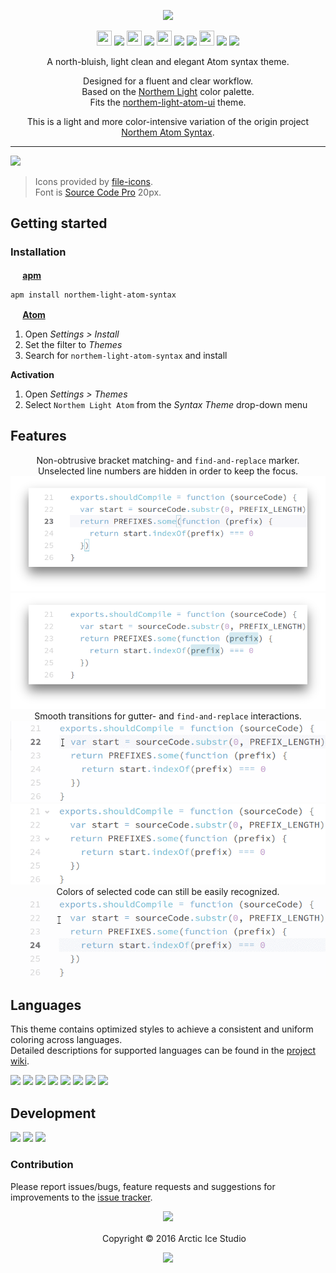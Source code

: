 <p align="center"><img src="https://cdn.rawgit.com/arcticicestudio/northem-light-atom-syntax/develop/assets/northem-light-atom-syntax-banner.svg"/></p>

<p align="center"><img src="https://cdn.travis-ci.org/images/favicon-c566132d45ab1a9bcae64d8d90e4378a.svg" width=24 height=24/> <a href="https://travis-ci.org/arcticicestudio/northem-light-atom-syntax"><img src="https://img.shields.io/travis/arcticicestudio/northem-light-atom-syntax/develop.svg"/></a> <img src="https://circleci.com/favicon.ico" width=24 height=24/> <a href="https://circleci.com/gh/arcticicestudio/northem-light-atom-syntax"><img src="https://circleci.com/gh/arcticicestudio/northem-light-atom-syntax.svg?style=shield&circle-token=87ce6ff66cfdc57649f4d7cad6fa5282fcddd7fa"/></a> <img src="https://assets-cdn.github.com/favicon.ico" width=24 height=24/> <a href="https://github.com/arcticicestudio/northem-light-atom-syntax/releases/latest"><img src="https://img.shields.io/github/release/arcticicestudio/northem-light-atom-syntax.svg"/></a> <a href="https://github.com/arcticicestudio/northem-light/releases/tag/v2.0.1"><img src="https://img.shields.io/badge/Northem_Light-v2.0.1-blue.svg"/></a> <img src="https://atom.io/favicon.ico" width=24 height=24/> <a href="https://atom.io/themes/northem-light-atom-syntax"><img src="https://img.shields.io/apm/v/northem-light-atom-syntax.svg"/></a> <a href="https://atom.io/themes/northem-light-atom-syntax"><img src="https://img.shields.io/apm/dm/northem-light-atom-syntax.svg"/></a></p>

<p align="center">A north-bluish, light clean and elegant Atom syntax theme.</p>

<p align="center">Designed for a fluent and clear workflow.<br>
Based on the <a href="https://github.com/arcticicestudio/northem-light">Northem Light</a> color palette.<br>
Fits the <a href="https://atom.io/themes/northem-light-atom-ui">northem-light-atom-ui</a> theme.</p>

<p align="center">This is a light and more color-intensive variation of the origin project <a href="https://github.com/arcticicestudio/northem-atom-syntax">Northem Atom Syntax</a>.</p>

---

![][scrot-top]
> Icons provided by [file-icons](https://atom.io/packages/file-icons).  
Font is [Source Code Pro](https://adobe-fonts.github.io/source-code-pro) 20px.

## Getting started
### Installation
**<img src="https://atom.io/favicon.ico" width=16 height=16/> [apm](https://github.com/atom/apm)**  
```shell
apm install northem-light-atom-syntax
```

**<img src="https://atom.io/favicon.ico" width=16 height=16/> [Atom](https://atom.io)**  
  1. Open *Settings > Install*
  2. Set the filter to *Themes*
  3. Search for `northem-light-atom-syntax` and install

**Activation**
  1. Open *Settings > Themes*
  2. Select `Northem Light Atom` from the *Syntax Theme* drop-down menu

## Features
<p align="center">Non-obtrusive bracket matching- and <code>find-and-replace</code> marker.<br>Unselected line numbers are hidden in order to keep the focus.<br><img src="https://raw.githubusercontent.com/arcticicestudio/northem-light-atom-syntax/develop/assets/scrot-feature-bracketmarker.png"/><br><img src="https://raw.githubusercontent.com/arcticicestudio/northem-light-atom-syntax/develop/assets/scrot-feature-findandreplace.png"/><br>Smooth transitions for gutter- and <code>find-and-replace</code> interactions.<br><img src="https://raw.githubusercontent.com/arcticicestudio/northem-light-atom-syntax/develop/assets/scrcast-feature-smoothtransition.gif"/><br><img src="https://raw.githubusercontent.com/arcticicestudio/northem-light-atom-syntax/develop/assets/scrcast-feature-findandreplace.gif"/><br>Colors of selected code can still be easily recognized.<br><img src="https://raw.githubusercontent.com/arcticicestudio/northem-light-atom-syntax/develop/assets/scrcast-feature-selection.gif"/></p>

## Languages
This theme contains optimized styles to achieve a consistent and uniform coloring across languages.  
Detailed descriptions for supported languages can be found in the [project wiki](https://github.com/arcticicestudio/northem-light-atom-syntax/wiki/Optimized-Language-Styles).

![][scrot-lang-c]
![][scrot-lang-java]
![][scrot-lang-javascript]
![][scrot-lang-json]
![][scrot-lang-markdown]
![][scrot-lang-php]
![][scrot-lang-python]
![][scrot-lang-ruby]

## Development
[![](https://img.shields.io/badge/Changelog-2.0.0-blue.svg)](https://github.com/arcticicestudio/northem-light-atom-syntax/blob/v2.0.0/CHANGELOG.md) [![](https://img.shields.io/badge/Workflow-gitflow--branching--model-blue.svg)](http://nvie.com/posts/a-successful-git-branching-model) [![](https://img.shields.io/badge/Versioning-ArcVer_0.8.0-blue.svg)](https://github.com/arcticicestudio/arcver)

### Contribution
Please report issues/bugs, feature requests and suggestions for improvements to the [issue tracker](https://github.com/arcticicestudio/northem-light-atom-syntax/issues).

<p align="center"><img src="https://cdn.rawgit.com/arcticicestudio/nord/develop/src/assets/banner-footer-mountains.svg" /></p>

<p align="center"> <img src="http://arcticicestudio.com/favicon.ico" width=16 height=16/> Copyright &copy; 2016 Arctic Ice Studio</p>

<p align="center"><a href="https://github.com/arcticicestudio/northem-light-atom-syntax/develop/LICENSE.md"><img src="https://img.shields.io/badge/License-MIT-blue.svg"/></a></p>

[scrot-lang-c]: https://raw.githubusercontent.com/arcticicestudio/northem-light-atom-syntax/develop/assets/scrot-lang-c.png
[scrot-lang-java]: https://raw.githubusercontent.com/arcticicestudio/northem-light-atom-syntax/develop/assets/scrot-lang-java.png
[scrot-lang-javascript]: https://raw.githubusercontent.com/arcticicestudio/northem-light-atom-syntax/develop/assets/scrot-lang-javascript.png
[scrot-lang-json]: https://raw.githubusercontent.com/arcticicestudio/northem-light-atom-syntax/develop/assets/scrot-lang-json.png
[scrot-lang-markdown]: https://raw.githubusercontent.com/arcticicestudio/northem-light-atom-syntax/develop/assets/scrot-lang-markdown.png
[scrot-lang-php]: https://raw.githubusercontent.com/arcticicestudio/northem-light-atom-syntax/develop/assets/scrot-lang-php.png
[scrot-lang-python]: https://raw.githubusercontent.com/arcticicestudio/northem-light-atom-syntax/develop/assets/scrot-lang-python.png
[scrot-lang-ruby]: https://raw.githubusercontent.com/arcticicestudio/northem-light-atom-syntax/develop/assets/scrot-lang-ruby.png
[scrot-top]: https://raw.githubusercontent.com/arcticicestudio/northem-light-atom-syntax/develop/assets/scrot-top.png
